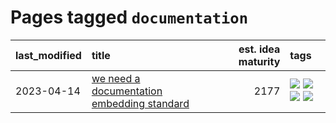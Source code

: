 # Pages tagged `documentation`

|last_modified|title|est. idea maturity|tags
|:---|:---|---:|:---|
|2023-04-14|[we need a documentation embedding standard](../doc-embed-standard.md)|2177|[![](https://img.shields.io/badge/tag-accessibility-1743a)](../tags/accessibility.md) [![](https://img.shields.io/badge/tag-documentation-394ee4)](../tags/documentation.md) [![](https://img.shields.io/badge/tag-standard-cc5ed7)](../tags/standard.md) [![](https://img.shields.io/badge/tag-tooling-fda5ff)](../tags/tooling.md)|